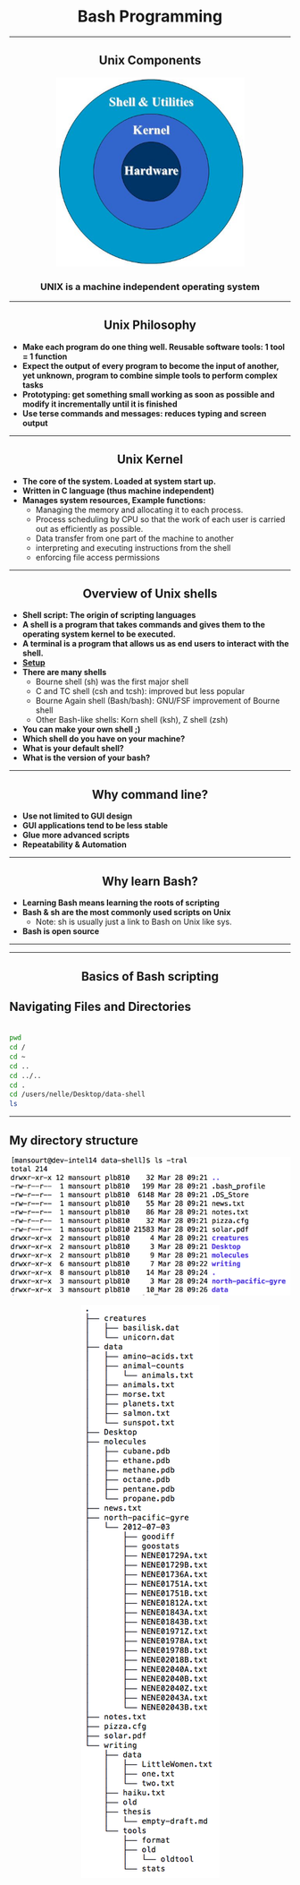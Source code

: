 <p align="center">
  <h1 align="center">Bash Programming</h1>
  
  <hr>
  
  <h2 align="center"> Unix Components </h2>
      <p align="center"><a href="#"><img src="./assets/1.png"></a></p>
      <h3 align="center"><b>UNIX is a machine independent operating system</b></h3>
  
  <hr>
  </p>
  <h2 align="center"> Unix Philosophy </h2>


<ul>
<li><b>Make each program do one thing well. Reusable software tools: 1 tool = 1 function</b></li>
<li><b>Expect the output of every program to become the input of another, yet unknown, program to combine simple tools to perform complex tasks</b></li>
<li><b>Prototyping: get something small working as soon as possible and modify it incrementally until it is finished</b></li>
<li><b>Use terse commands and messages: reduces typing and screen output</b></li>
</ul>
  
<hr>

<h2 align="center"> Unix Kernel </h2>

<ul>
<li><b>The core of the system. Loaded at system start up.</b></li>
<li><b>Written in C language (thus machine independent)</b></li>
<li><b>Manages system resources, Example functions:</b>
  <ul>
  <li>Managing the memory and allocating it to each process.</li>
  <li>Process scheduling by CPU so that the work of each user is carried out as efficiently as possible.</li>
  <li>Data transfer from one part of the machine to another</li>
  <li>interpreting and executing instructions from the shell</li>
  <li>enforcing file access permissions</li>
  </ul>
</li>
</ul>

<hr>

<h2 align="center"> Overview of Unix shells </h2>
<ul>
<li><b>Shell script: The origin of scripting languages </b></li>
<li><b>A shell is a program that takes commands and gives them to the operating system kernel to be executed.</b></li>
<li><b>A terminal is a program that allows us as end users to interact with the shell. </b></li>
<li><b><a href="http://swcarpentry.github.io/shell-novice/setup.html">Setup</a></b></li>
<li><b>There are many shells</b>
<ul>
<li>Bourne shell (sh) was the first major shell</li>
<li>C and TC shell (csh and tcsh): improved but less popular</li>
<li>Bourne Again shell (Bash/bash): GNU/FSF improvement of Bourne shell</li>
<li>Other Bash-like shells: Korn shell (ksh), Z shell (zsh)</li>
</ul>
</li>
<li><b>You can make your own shell ;)</b></li>
<li><b>Which shell do you have on your machine?</b></li>
<li><b>What is your default shell?</b></li>
<li><b>What is the version of your bash?</b></li>
</ul>

<hr>

<h2 align="center"> Why command line? </h2>

<ul>
<li><b>Use not limited to GUI design</b></li>
<li><b>GUI applications tend to be less stable</b></li>
<li><b>Glue more advanced scripts</b></li>
<li><b>Repeatability & Automation</b></li>
</ul>

<hr>

<h2 align="center"> Why learn Bash? </h2>

<ul>
<li><b>Learning Bash means learning the roots of scripting</b></li>
<li><b>Bash & sh are the most commonly used scripts on Unix</b>
  <ul><li>Note: sh is usually just a link to Bash on Unix like sys.</li></ul></li>
<li><b>Bash is open source</b></li>
</ul>

<hr>
<hr>

<h2 align="center"> Basics of Bash scripting </h2>

<h2 align="left"> Navigating Files and Directories </h2>

```bash

pwd
cd /
cd ~
cd ..
cd ../..
cd .
cd /users/nelle/Desktop/data-shell
ls

```

<hr>

<h2 align="left"> My directory structure</h2>
<p align="center"><a href="#"><img src="./assets/2.png"></a></p>
<p align="center"><a href="#"><img src="./assets/3.png"></a></p>

















 

